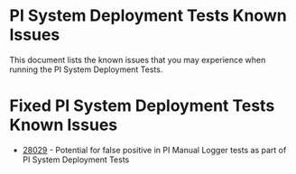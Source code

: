 # PI System Deployment Tests Known Issues
This document lists the known issues that you may experience when running the PI System Deployment Tests.



# Fixed PI System Deployment Tests Known Issues
- [28029](28029-Potential_for_false_positive_in_PI_Manual_Logger_tests_as_part_of_PI_System_Deployment_Tests.md) - Potential for false positive in PI Manual Logger tests as part of PI System Deployment Tests